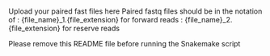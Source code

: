 ###

Upload your paired fast files here
Paired fastq files should be in the notation of
: {file_name}_1.{file_extension} for forward reads
: {file_name}_2.{file_extension} for reserve reads

Please remove this README file before running the Snakemake script

###